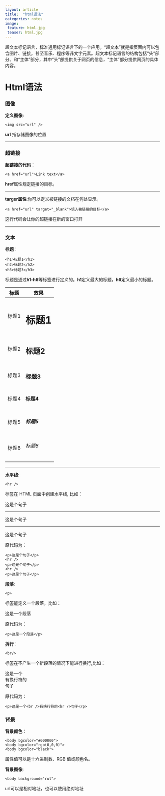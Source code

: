 ```yaml
---
layout: article
title:  "html语法"
categories: notes
image: 
 feature: html.jpg
 teaser: html.jpg
---
```

超文本标记语言，标准通用标记语言下的一个应用。“超文本”就是指页面内可以包含图片、链接，甚至音乐、程序等非文字元素。超文本标记语言的结构包括“头”部分、和“主体”部分，其中“头”部提供关于网页的信息，“主体”部分提供网页的具体内容。

# Html语法
### 图像
**定义图像:**
```
<img src="url" />
```
**url** 指存储图像的位置

---


### 超链接
**超链接的代码**：
```
<a href="url">Link text</a>
```
**href**属性规定链接的目标。

---


**targer属性**:你可以定义被链接的文档在何处显示。
```
<a href="url" target="_blank">填入被链接的目标</a>
```
这行代码会让你的超链接在新的窗口打开

---


### 文本
**标题**：
```
<h1>标题1</h1>
<h2>标题2</h2>
<h3>标题3</h3>
```
标题是通过**h1-h6**等标签进行定义的。**h1**定义最大的标题，**h6**定义最小的标题。

标题 | 效果
---|---
标题1 | <h1>标题1
标题2 | <h2>标题2
标题3 | <h3>标题3
标题4 | <h4>标题4
标题5 | <h5>标题5
标题6 | <h6>标题6

---


**水平线:**

```
<hr />
```
标签在 HTML 页面中创建水平线,
比如：
<p>这是个句子</p>
<hr />
<p>这是个句子</p>
<hr />
<p>这是个句子</p>

原代码为：
```
<p>这是个句子</p>
<hr />
<p>这是个句子</p>
<hr />
<p>这是个句子</p>
```

**段落**:

```
<p> 
```
标签能定义一个段落，比如：
<p>这是一个段落</p>

原代码为：
```
<p>这是一个段落</p>
```


**拆行**：

```
<br/>
```
标签在不产生一个新段落的情况下能进行换行,比如：
<p>这是一个<br />有换行符的<br />句子</p>

原代码为：
```
<p>这是一个<br />有换行符的<br />句子</p>
```

### 背景
**背景颜色**：
```
<body bgcolor="#000000">
<body bgcolor="rgb(0,0,0)">
<body bgcolor="black">
```
属性值可以是十六进制数、RGB 值或颜色名。

**背景图像**:
```
<body background="rul">
```
url可以是相对地址，也可以使用绝对地址